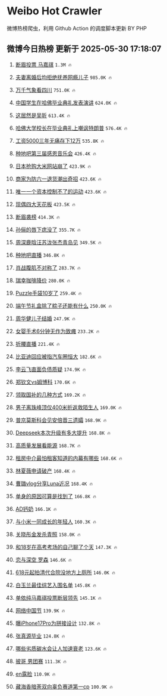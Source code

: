 # Weibo Hot Crawler 



微博热榜爬虫，利用 Github Action 的调度脚本更新 BY PHP 


## 微博今日热榜 更新于 2025-05-30 17:18:07 
1. [断眉投票 马嘉祺](https://s.weibo.com/weibo?q=%E6%96%AD%E7%9C%89%E6%8A%95%E7%A5%A8%20%E9%A9%AC%E5%98%89%E7%A5%BA&t=31&band_rank=1&Refer=top) `1.3M 🔥` 

1. [夫妻离婚后均拒绝抚养网瘾儿子](https://s.weibo.com/weibo?q=%23%E5%A4%AB%E5%A6%BB%E7%A6%BB%E5%A9%9A%E5%90%8E%E5%9D%87%E6%8B%92%E7%BB%9D%E6%8A%9A%E5%85%BB%E7%BD%91%E7%98%BE%E5%84%BF%E5%AD%90%23&t=31&band_rank=2&Refer=top) `985.0K 🔥` 

1. [万千气象看四川](https://s.weibo.com/weibo?q=%23%E4%B8%87%E5%8D%83%E6%B0%94%E8%B1%A1%E7%9C%8B%E5%9B%9B%E5%B7%9D%23&t=31&band_rank=3&Refer=top) `751.0K 🔥` 

1. [中国学生在哈佛毕业典礼发表演讲](https://s.weibo.com/weibo?q=%23%E4%B8%AD%E5%9B%BD%E5%AD%A6%E7%94%9F%E5%9C%A8%E5%93%88%E4%BD%9B%E6%AF%95%E4%B8%9A%E5%85%B8%E7%A4%BC%E5%8F%91%E8%A1%A8%E6%BC%94%E8%AE%B2%23&t=31&band_rank=4&Refer=top) `624.0K 🔥` 

1. [这居然是吴昕](https://s.weibo.com/weibo?q=%E8%BF%99%E5%B1%85%E7%84%B6%E6%98%AF%E5%90%B4%E6%98%95&t=31&band_rank=5&Refer=top) `613.4K 🔥` 

1. [哈佛大学校长在毕业典礼上嘲讽特朗普](https://s.weibo.com/weibo?q=%23%E5%93%88%E4%BD%9B%E5%A4%A7%E5%AD%A6%E6%A0%A1%E9%95%BF%E5%9C%A8%E6%AF%95%E4%B8%9A%E5%85%B8%E7%A4%BC%E4%B8%8A%E5%98%B2%E8%AE%BD%E7%89%B9%E6%9C%97%E6%99%AE%23&t=31&band_rank=6&Refer=top) `576.4K 🔥` 

1. [工资5000三年无痛存下12万](https://s.weibo.com/weibo?q=%E5%B7%A5%E8%B5%845000%E4%B8%89%E5%B9%B4%E6%97%A0%E7%97%9B%E5%AD%98%E4%B8%8B12%E4%B8%87&t=31&band_rank=7&Refer=top) `535.8K 🔥` 

1. [种地吧第三届感恩音乐会](https://s.weibo.com/weibo?q=%23%E7%A7%8D%E5%9C%B0%E5%90%A7%E7%AC%AC%E4%B8%89%E5%B1%8A%E6%84%9F%E6%81%A9%E9%9F%B3%E4%B9%90%E4%BC%9A%23&t=31&band_rank=8&Refer=top) `426.4K 🔥` 

1. [日本抢购大米网站崩了](https://s.weibo.com/weibo?q=%23%E6%97%A5%E6%9C%AC%E6%8A%A2%E8%B4%AD%E5%A4%A7%E7%B1%B3%E7%BD%91%E7%AB%99%E5%B4%A9%E4%BA%86%23&t=31&band_rank=9&Refer=top) `423.9K 🔥` 

1. [商家为防六一退货潮出奇招](https://s.weibo.com/weibo?q=%23%E5%95%86%E5%AE%B6%E4%B8%BA%E9%98%B2%E5%85%AD%E4%B8%80%E9%80%80%E8%B4%A7%E6%BD%AE%E5%87%BA%E5%A5%87%E6%8B%9B%23&t=31&band_rank=10&Refer=top) `423.6K 🔥` 

1. [唯一一个资本控制不了的运动](https://s.weibo.com/weibo?q=%E5%94%AF%E4%B8%80%E4%B8%80%E4%B8%AA%E8%B5%84%E6%9C%AC%E6%8E%A7%E5%88%B6%E4%B8%8D%E4%BA%86%E7%9A%84%E8%BF%90%E5%8A%A8&t=31&band_rank=11&Refer=top) `423.6K 🔥` 

1. [现偶四大天花板](https://s.weibo.com/weibo?q=%E7%8E%B0%E5%81%B6%E5%9B%9B%E5%A4%A7%E5%A4%A9%E8%8A%B1%E6%9D%BF&t=31&band_rank=12&Refer=top) `423.5K 🔥` 

1. [断眉袭榜](https://s.weibo.com/weibo?q=%23%E6%96%AD%E7%9C%89%E8%A2%AD%E6%A6%9C%23&t=31&band_rank=13&Refer=top) `414.3K 🔥` 

1. [孙俪的唇下痣没了](https://s.weibo.com/weibo?q=%23%E5%AD%99%E4%BF%AA%E7%9A%84%E5%94%87%E4%B8%8B%E7%97%A3%E6%B2%A1%E4%BA%86%23&t=31&band_rank=14&Refer=top) `355.7K 🔥` 

1. [周深鹿晗汪苏泷张杰青岛见](https://s.weibo.com/weibo?q=%23%E5%91%A8%E6%B7%B1%E9%B9%BF%E6%99%97%E6%B1%AA%E8%8B%8F%E6%B3%B7%E5%BC%A0%E6%9D%B0%E9%9D%92%E5%B2%9B%E8%A7%81%23&t=31&band_rank=15&Refer=top) `349.5K 🔥` 

1. [种地吧直播](https://s.weibo.com/weibo?q=%E7%A7%8D%E5%9C%B0%E5%90%A7%E7%9B%B4%E6%92%AD&t=31&band_rank=16&Refer=top) `346.8K 🔥` 

1. [肖战腹肌不对称了](https://s.weibo.com/weibo?q=%23%E8%82%96%E6%88%98%E8%85%B9%E8%82%8C%E4%B8%8D%E5%AF%B9%E7%A7%B0%E4%BA%86%23&t=31&band_rank=17&Refer=top) `283.7K 🔥` 

1. [瑞幸咖啡降价](https://s.weibo.com/weibo?q=%23%E7%91%9E%E5%B9%B8%E5%92%96%E5%95%A1%E9%99%8D%E4%BB%B7%23&t=31&band_rank=18&Refer=top) `280.0K 🔥` 

1. [Puzzle手袋10岁了](https://s.weibo.com/weibo?q=%23Puzzle%E6%89%8B%E8%A2%8B10%E5%B2%81%E4%BA%86%23&t=31&band_rank=19&Refer=top) `259.4K 🔥` 

1. [端午节礼盒除了粽子还能有什么](https://s.weibo.com/weibo?q=%E7%AB%AF%E5%8D%88%E8%8A%82%E7%A4%BC%E7%9B%92%E9%99%A4%E4%BA%86%E7%B2%BD%E5%AD%90%E8%BF%98%E8%83%BD%E6%9C%89%E4%BB%80%E4%B9%88&t=31&band_rank=20&Refer=top) `250.0K 🔥` 

1. [周华健儿子结婚](https://s.weibo.com/weibo?q=%23%E5%91%A8%E5%8D%8E%E5%81%A5%E5%84%BF%E5%AD%90%E7%BB%93%E5%A9%9A%23&t=31&band_rank=21&Refer=top) `247.9K 🔥` 

1. [女婴手术6分钟无作为致瘫](https://s.weibo.com/weibo?q=%23%E5%A5%B3%E5%A9%B4%E6%89%8B%E6%9C%AF6%E5%88%86%E9%92%9F%E6%97%A0%E4%BD%9C%E4%B8%BA%E8%87%B4%E7%98%AB%23&t=31&band_rank=22&Refer=top) `233.2K 🔥` 

1. [折腰直播](https://s.weibo.com/weibo?q=%E6%8A%98%E8%85%B0%E7%9B%B4%E6%92%AD&t=31&band_rank=23&Refer=top) `221.4K 🔥` 

1. [比亚迪回应被指汽车圈恒大](https://s.weibo.com/weibo?q=%23%E6%AF%94%E4%BA%9A%E8%BF%AA%E5%9B%9E%E5%BA%94%E8%A2%AB%E6%8C%87%E6%B1%BD%E8%BD%A6%E5%9C%88%E6%81%92%E5%A4%A7%23&t=31&band_rank=24&Refer=top) `182.6K 🔥` 

1. [李云飞直面负债质疑](https://s.weibo.com/weibo?q=%23%E6%9D%8E%E4%BA%91%E9%A3%9E%E7%9B%B4%E9%9D%A2%E8%B4%9F%E5%80%BA%E8%B4%A8%E7%96%91%23&t=31&band_rank=25&Refer=top) `174.9K 🔥` 

1. [郑钦文vs姆博科](https://s.weibo.com/weibo?q=%23%E9%83%91%E9%92%A6%E6%96%87vs%E5%A7%86%E5%8D%9A%E7%A7%91%23&t=31&band_rank=26&Refer=top) `170.6K 🔥` 

1. [领取国补的几种方式](https://s.weibo.com/weibo?q=%E9%A2%86%E5%8F%96%E5%9B%BD%E8%A1%A5%E7%9A%84%E5%87%A0%E7%A7%8D%E6%96%B9%E5%BC%8F&t=31&band_rank=27&Refer=top) `169.2K 🔥` 

1. [男子离珠峰顶仅400米折返救陌生人](https://s.weibo.com/weibo?q=%23%E7%94%B7%E5%AD%90%E7%A6%BB%E7%8F%A0%E5%B3%B0%E9%A1%B6%E4%BB%85400%E7%B1%B3%E6%8A%98%E8%BF%94%E6%95%91%E9%99%8C%E7%94%9F%E4%BA%BA%23&t=31&band_rank=28&Refer=top) `169.0K 🔥` 

1. [普京莫斯科会见安倍晋三遗孀](https://s.weibo.com/weibo?q=%23%E6%99%AE%E4%BA%AC%E8%8E%AB%E6%96%AF%E7%A7%91%E4%BC%9A%E8%A7%81%E5%AE%89%E5%80%8D%E6%99%8B%E4%B8%89%E9%81%97%E5%AD%80%23&t=31&band_rank=29&Refer=top) `168.9K 🔥` 

1. [Deepseek本次升级有多大提升](https://s.weibo.com/weibo?q=Deepseek%E6%9C%AC%E6%AC%A1%E5%8D%87%E7%BA%A7%E6%9C%89%E5%A4%9A%E5%A4%A7%E6%8F%90%E5%8D%87&t=31&band_rank=30&Refer=top) `168.8K 🔥` 

1. [高质量发展看能源](https://s.weibo.com/weibo?q=%23%E9%AB%98%E8%B4%A8%E9%87%8F%E5%8F%91%E5%B1%95%E7%9C%8B%E8%83%BD%E6%BA%90%23&t=31&band_rank=31&Refer=top) `168.7K 🔥` 

1. [租房中介最怕租客知道的内幕有哪些](https://s.weibo.com/weibo?q=%E7%A7%9F%E6%88%BF%E4%B8%AD%E4%BB%8B%E6%9C%80%E6%80%95%E7%A7%9F%E5%AE%A2%E7%9F%A5%E9%81%93%E7%9A%84%E5%86%85%E5%B9%95%E6%9C%89%E5%93%AA%E4%BA%9B&t=31&band_rank=32&Refer=top) `168.6K 🔥` 

1. [林夏薇申请破产](https://s.weibo.com/weibo?q=%23%E6%9E%97%E5%A4%8F%E8%96%87%E7%94%B3%E8%AF%B7%E7%A0%B4%E4%BA%A7%23&t=31&band_rank=33&Refer=top) `168.4K 🔥` 

1. [曹璐vlog分享Luna近况](https://s.weibo.com/weibo?q=%E6%9B%B9%E7%92%90vlog%E5%88%86%E4%BA%ABLuna%E8%BF%91%E5%86%B5&t=31&band_rank=34&Refer=top) `168.4K 🔥` 

1. [单身的原因可算是找到了](https://s.weibo.com/weibo?q=%E5%8D%95%E8%BA%AB%E7%9A%84%E5%8E%9F%E5%9B%A0%E5%8F%AF%E7%AE%97%E6%98%AF%E6%89%BE%E5%88%B0%E4%BA%86&t=31&band_rank=35&Refer=top) `166.8K 🔥` 

1. [AD钙奶](https://s.weibo.com/weibo?q=AD%E9%92%99%E5%A5%B6&t=31&band_rank=36&Refer=top) `166.1K 🔥` 

1. [与小米一同成长的年轻人](https://s.weibo.com/weibo?q=%23%E4%B8%8E%E5%B0%8F%E7%B1%B3%E4%B8%80%E5%90%8C%E6%88%90%E9%95%BF%E7%9A%84%E5%B9%B4%E8%BD%BB%E4%BA%BA%23&t=31&band_rank=37&Refer=top) `160.3K 🔥` 

1. [关晓彤金发杀青照](https://s.weibo.com/weibo?q=%E5%85%B3%E6%99%93%E5%BD%A4%E9%87%91%E5%8F%91%E6%9D%80%E9%9D%92%E7%85%A7&t=31&band_rank=38&Refer=top) `158.0K 🔥` 

1. [和18岁在高考考场的自己聊了个天](https://s.weibo.com/weibo?q=%E5%92%8C18%E5%B2%81%E5%9C%A8%E9%AB%98%E8%80%83%E8%80%83%E5%9C%BA%E7%9A%84%E8%87%AA%E5%B7%B1%E8%81%8A%E4%BA%86%E4%B8%AA%E5%A4%A9&t=31&band_rank=39&Refer=top) `147.3K 🔥` 

1. [恋与深空 罗森](https://s.weibo.com/weibo?q=%E6%81%8B%E4%B8%8E%E6%B7%B1%E7%A9%BA%20%E7%BD%97%E6%A3%AE&t=31&band_rank=40&Refer=top) `146.6K 🔥` 

1. [618元起拍清代合院没地方上厕所](https://s.weibo.com/weibo?q=%23618%E5%85%83%E8%B5%B7%E6%8B%8D%E6%B8%85%E4%BB%A3%E5%90%88%E9%99%A2%E6%B2%A1%E5%9C%B0%E6%96%B9%E4%B8%8A%E5%8E%95%E6%89%80%23&t=31&band_rank=41&Refer=top) `146.0K 🔥` 

1. [白玉兰最佳综艺入围名单](https://s.weibo.com/weibo?q=%23%E7%99%BD%E7%8E%89%E5%85%B0%E6%9C%80%E4%BD%B3%E7%BB%BC%E8%89%BA%E5%85%A5%E5%9B%B4%E5%90%8D%E5%8D%95%23&t=31&band_rank=42&Refer=top) `145.8K 🔥` 

1. [单依纯马嘉祺投票断层领先](https://s.weibo.com/weibo?q=%23%E5%8D%95%E4%BE%9D%E7%BA%AF%E9%A9%AC%E5%98%89%E7%A5%BA%E6%8A%95%E7%A5%A8%E6%96%AD%E5%B1%82%E9%A2%86%E5%85%88%23&t=31&band_rank=43&Refer=top) `145.1K 🔥` 

1. [网络中国节](https://s.weibo.com/weibo?q=%23%E7%BD%91%E7%BB%9C%E4%B8%AD%E5%9B%BD%E8%8A%82%23&t=31&band_rank=44&Refer=top) `139.9K 🔥` 

1. [曝iPhone17Pro为拼接设计](https://s.weibo.com/weibo?q=%23%E6%9B%9DiPhone17Pro%E4%B8%BA%E6%8B%BC%E6%8E%A5%E8%AE%BE%E8%AE%A1%23&t=31&band_rank=45&Refer=top) `132.8K 🔥` 

1. [张真源毕业](https://s.weibo.com/weibo?q=%23%E5%BC%A0%E7%9C%9F%E6%BA%90%E6%AF%95%E4%B8%9A%23&t=31&band_rank=46&Refer=top) `124.8K 🔥` 

1. [哪些劣质碳水会让人加速衰老](https://s.weibo.com/weibo?q=%E5%93%AA%E4%BA%9B%E5%8A%A3%E8%B4%A8%E7%A2%B3%E6%B0%B4%E4%BC%9A%E8%AE%A9%E4%BA%BA%E5%8A%A0%E9%80%9F%E8%A1%B0%E8%80%81&t=31&band_rank=47&Refer=top) `123.6K 🔥` 

1. [披哥 男团赛](https://s.weibo.com/weibo?q=%E6%8A%AB%E5%93%A5%20%E7%94%B7%E5%9B%A2%E8%B5%9B&t=31&band_rank=48&Refer=top) `111.3K 🔥` 

1. [en露脸](https://s.weibo.com/weibo?q=en%E9%9C%B2%E8%84%B8&t=31&band_rank=49&Refer=top) `110.9K 🔥` 

1. [藏海香暗荼双向辜负赛道第一cp](https://s.weibo.com/weibo?q=%E8%97%8F%E6%B5%B7%E9%A6%99%E6%9A%97%E8%8D%BC%E5%8F%8C%E5%90%91%E8%BE%9C%E8%B4%9F%E8%B5%9B%E9%81%93%E7%AC%AC%E4%B8%80cp&t=31&band_rank=50&Refer=top) `100.9K 🔥` 

